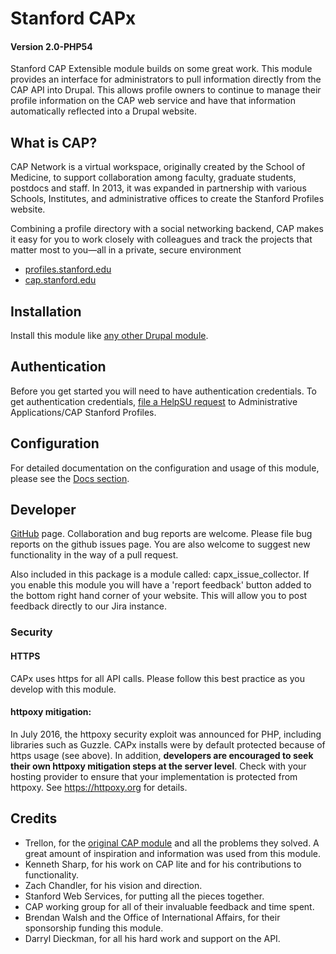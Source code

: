 # Stanford CAPx
#### Version 2.0-PHP54


Stanford CAP Extensible module builds on some great work. This module provides an interface for administrators to pull information directly from the CAP API into Drupal. This allows profile owners to continue to manage their profile information on the CAP web service and have that information automatically reflected into a Drupal website.

## What is CAP?

CAP Network is a virtual workspace, originally created by the School of Medicine, to support collaboration among faculty, graduate students, postdocs and staff. In 2013, it was expanded in partnership with various Schools, Institutes, and administrative offices to create the Stanford Profiles website.

Combining a profile directory with a social networking backend, CAP makes it easy for you to work closely with colleagues and track the projects that matter most to you—all in a private, secure environment

* [profiles.stanford.edu](https://profiles.stanford.edu)
* [cap.stanford.edu](https://cap.stanford.edu/)

## Installation

Install this module like [any other Drupal module](https://www.drupal.org/documentation/install/modules-themes/modules-7).

## Authentication

Before you get started you will need to have authentication credentials. To get authentication credentials, [file a HelpSU request](https://helpsu.stanford.edu/helpsu/3.0/auth/helpsu-form?pcat=CAP_API&dtemplate=CAP-OAuth-Info) to Administrative Applications/CAP Stanford Profiles.

## Configuration

For detailed documentation on the configuration and usage of this module, please see the [Docs section](./docs/).

## Developer

[GitHub](https://github.com/SU-SWS/stanford_capx) page.
Collaboration and bug reports are welcome. Please file bug reports on the github issues page. You are also welcome to suggest new functionality in the way of a pull request.

Also included in this package is a module called: capx_issue_collector. If you enable this module you will have a 'report feedback' button added to the bottom right hand corner of your website. This will allow you to post feedback directly to our Jira instance.

### Security
#### HTTPS
CAPx uses https for all API calls. Please follow this best practice as you develop with this module.
#### httpoxy mitigation:
In July 2016, the httpoxy security exploit was announced for PHP, including libraries such as Guzzle. CAPx installs were by default protected because of https usage (see above). In addition, **developers are encouraged to seek their own httpoxy mitigation steps at the server level**. Check with your hosting provider to ensure that your implementation is protected from httpoxy. See https://httpoxy.org for details.

## Credits

* Trellon, for the [original CAP module](https://github.com/Stanford/CAP_drupal) and all the problems they solved. A great amount of inspiration and information was used from this module.
* Kenneth Sharp, for his work on CAP lite and for his contributions to functionality.
* Zach Chandler, for his vision and direction.
* Stanford Web Services, for putting all the pieces together.
* CAP working group for all of their invaluable feedback and time spent.
* Brendan Walsh and the Office of International Affairs, for their sponsorship funding this module.
* Darryl Dieckman, for all his hard work and support on the API.
